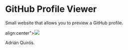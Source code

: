 # GitHub Profile Viewer

Small website that allows you to preview a GitHub profile.

align:center"><img src="![Captura web_4-3-2022_232711_](https://user-images.githubusercontent.com/50048787/156850352-fa90c824-21b8-451c-991a-7d3ecab2c942.jpeg)" /></div>

Adrián Quirós.
